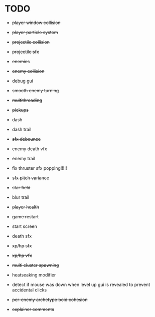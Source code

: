 # TODO

- ~~player window collision~~
- ~~player particle system~~
- ~~projectile collision~~
- ~~projectile sfx~~
- ~~enemies~~
- ~~enemy collision~~
- debug gui
- ~~smooth enemy turning~~
- ~~multithreading~~
- ~~pickups~~
- dash
- dash trail
- ~~sfx debounce~~
- ~~enemy death vfx~~
- enemy trail
- fix thruster sfx popping!!!!!
- ~~sfx pitch variance~~
- ~~star field~~
- blur trail
- ~~player health~~
- ~~game restart~~
- start screen
- death sfx
- ~~xp/hp sfx~~
- ~~xp/hp vfx~~
- ~~multi cluster spawning~~
- heatseaking modifier
- detect if mouse was down when level up gui is revealed to prevent accidental clicks

- ~~per-enemy archetype boid cohesion~~
- ~~explainer comments~~